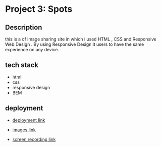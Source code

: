 # Project 3: Spots

## Description

this is a of image sharing site in which i used HTML , CSS and Responsive Web Design . By using Responsive Design it users to have the same experience on any device.

## tech stack

- html
- css
- responsive design
- BEM

## deployment

- [deployment link](https://kelson20124.github.io/se_project_spots/)

- [images link](https://drive.google.com/drive/folders/1LexmAZQvCGkiapE9u2FxEIPIlTujgKoj?usp=drive_link)

- [screen recording link](https://drive.google.com/drive/folders/1T8-pWRL_aiAxevV9dvdXDqtzqBQ-vCcl?usp=drive_link)

